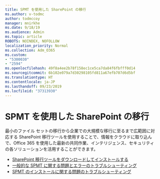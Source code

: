 ```yaml
---
title: SPMT を使用した SharePoint の移行
ms.author: v-todmc
author: todmccoy
manager: mnirkhe
ms.date: 9/18/19
ms.audience: Admin
ms.topic: article
ROBOTS: NOINDEX, NOFOLLOW
localization_priority: Normal
ms.collection: Adm_O365
ms.custom:
- "5300030"
- "2594"
ms.openlocfilehash: 49f8a4ee2b78f158ec1ce5ca7da84f6fbfff0d14
ms.sourcegitcommit: 6b102e079a7d30298105fd811a67efb707d6d5bf
ms.translationtype: HT
ms.contentlocale: ja-JP
ms.lasthandoff: 09/23/2019
ms.locfileid: "37313930"
---
```

# <a name="sharepoint-migration-with-spmt"></a>SPMT を使用した SharePoint の移行

最小のファイル セットの移行から企業での大規模な移行に至るまで広範囲に対応する SharePoint 移行ツールを使用することで、情報をクラウドに取り込んで、Office 365 を使用した最新の共同作業、インテリジェンス、セキュリティの各ソリューションを活用することができます。

- [SharePoint 移行ツールをダウンロードしてインストールする](https://docs.microsoft.com/sharepointmigration/introducing-the-sharepoint-migration-tool)
- [一般的な SPMT に関する問題とエラーのトラブルシューティング](https://docs.microsoft.com/sharepointmigration/troubleshooting-common-spmt-issues)
- [SPMT のインストールに関する問題のトラブルシューティング](https://docs.microsoft.com/sharepointmigration/spmt-install-issues#troubleshooting-spmt-installation-issues)

